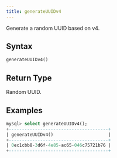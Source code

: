 ```yaml
---
title: generateUUIDv4
---
```


Generate a random UUID based on v4.

## Syntax

```sql
generateUUIDv4()
```

## Return Type

Random UUID.

## Examples

```sql
mysql> select generateUUIDv4();
+--------------------------------------+
| generateUUIDv4()                     |
+--------------------------------------+
| 0ec1cbb8-3d6f-4e85-ac65-046c75721b76 |
+--------------------------------------+
```
